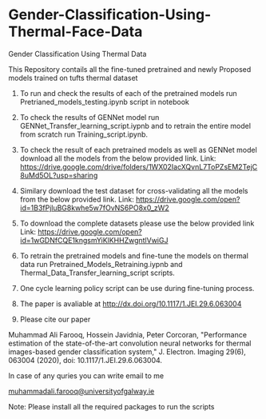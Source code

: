 # Gender-Classification-Using-Thermal-Face-Data
Gender Classification Using Thermal Data  

This Repository contails all the fine-tuned pretrained and newly Proposed models trained on tufts thermal dataset

1. To run and check the results of each of the pretrained models run Pretrianed_models_testing.ipynb script in notebook

2. To check the results of GENNet model run GENNet_Transfer_learning_script.iypnb and to retrain the entire model from scratch run Training_script.ipynb.

3. To check the result of each pretrained models as well as GENNet model download all the models from the below provided link.
Link: https://drive.google.com/drive/folders/1WX02IacXQvnL7ToPZsEM2TejC8uMd5OL?usp=sharing

4. Similary download the test dataset for cross-validating all the models from the below provided link.
Link: https://drive.google.com/open?id=1B3fPjluBG8kwhe5w7fOvNS6PO8x0_zW2

5. To download the complete datasets please use the below provided link
Link: https://drive.google.com/open?id=1wGDNfCQE1kngsmYiKlKHHZwgntlVwiGJ

6. To retrain the pretrained models and fine-tune the models on thermal data run Pretrained_Models_Retraining.iypnb and Thermal_Data_Transfer_learning_script scripts.

7. One cycle learning policy script can be use during fine-tuning process.  

8. The paper is avaliable at http://dx.doi.org/10.1117/1.JEI.29.6.063004

9. Please cite our paper 

Muhammad Ali Farooq, Hossein Javidnia, Peter Corcoran, "Performance estimation of the state-of-the-art convolution neural networks for thermal images-based gender classification system," J. Electron. Imaging 29(6), 063004 (2020), doi: 10.1117/1.JEI.29.6.063004.

In case of any quries you can write email to me

muhammadali.farooq@universityofgalway.ie


Note: Please install all the required packages to run the scripts
